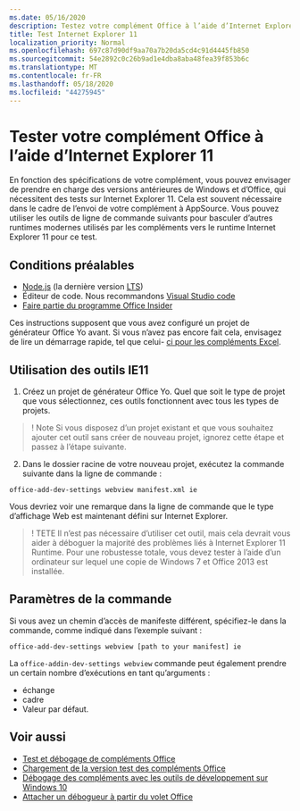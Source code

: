 ```yaml
---
ms.date: 05/16/2020
description: Testez votre complément Office à l’aide d’Internet Explorer 11.
title: Test Internet Explorer 11
localization_priority: Normal
ms.openlocfilehash: 697c87d90df9aa70a7b20da5cd4c91d4445fb850
ms.sourcegitcommit: 54e2892c0c26b9ad1e4dba8aba48fea39f853b6c
ms.translationtype: MT
ms.contentlocale: fr-FR
ms.lasthandoff: 05/18/2020
ms.locfileid: "44275945"
---
```

# <a name="test-your-office-add-in-using-internet-explorer-11"></a>Tester votre complément Office à l’aide d’Internet Explorer 11

En fonction des spécifications de votre complément, vous pouvez envisager de prendre en charge des versions antérieures de Windows et d’Office, qui nécessitent des tests sur Internet Explorer 11. Cela est souvent nécessaire dans le cadre de l’envoi de votre complément à AppSource. Vous pouvez utiliser les outils de ligne de commande suivants pour basculer d’autres runtimes modernes utilisés par les compléments vers le runtime Internet Explorer 11 pour ce test.

## <a name="pre-requisites"></a>Conditions préalables

- [Node.js](https://nodejs.org/) (la dernière version [LTS](https://nodejs.org/about/releases))
- Éditeur de code. Nous recommandons [Visual Studio code](https://code.visualstudio.com/)
- [Faire partie du programme Office Insider](https://insider.office.com)

Ces instructions supposent que vous avez configuré un projet de générateur Office Yo avant. Si vous n’avez pas encore fait cela, envisagez de lire un démarrage rapide, tel que celui- [ci pour les compléments Excel](../quickstarts/excel-quickstart-jquery.md).

## <a name="using-ie11-tooling"></a>Utilisation des outils IE11

1. Créez un projet de générateur Office Yo. Quel que soit le type de projet que vous sélectionnez, ces outils fonctionnent avec tous les types de projets.

> ! Note Si vous disposez d’un projet existant et que vous souhaitez ajouter cet outil sans créer de nouveau projet, ignorez cette étape et passez à l’étape suivante. 

2. Dans le dossier racine de votre nouveau projet, exécutez la commande suivante dans la ligne de commande :

```command&nbsp;line
office-add-dev-settings webview manifest.xml ie
```
Vous devriez voir une remarque dans la ligne de commande que le type d’affichage Web est maintenant défini sur Internet Explorer.

> ! TETE Il n’est pas nécessaire d’utiliser cet outil, mais cela devrait vous aider à déboguer la majorité des problèmes liés à Internet Explorer 11 Runtime. Pour une robustesse totale, vous devez tester à l’aide d’un ordinateur sur lequel une copie de Windows 7 et Office 2013 est installée.

## <a name="command-settings"></a>Paramètres de la commande

Si vous avez un chemin d’accès de manifeste différent, spécifiez-le dans la commande, comme indiqué dans l’exemple suivant :

`office-add-dev-settings webview [path to your manifest] ie`

La `office-addin-dev-settings webview` commande peut également prendre un certain nombre d’exécutions en tant qu’arguments :

- échange
- cadre
- Valeur par défaut.

## <a name="see-also"></a>Voir aussi
* [Test et débogage de compléments Office](test-debug-office-add-ins.md)
* [Chargement de la version test des compléments Office](create-a-network-shared-folder-catalog-for-task-pane-and-content-add-ins.md)
* [Débogage des compléments avec les outils de développement sur Windows 10](debug-add-ins-using-f12-developer-tools-on-windows-10.md)
* [Attacher un débogueur à partir du volet Office](attach-debugger-from-task-pane.md)